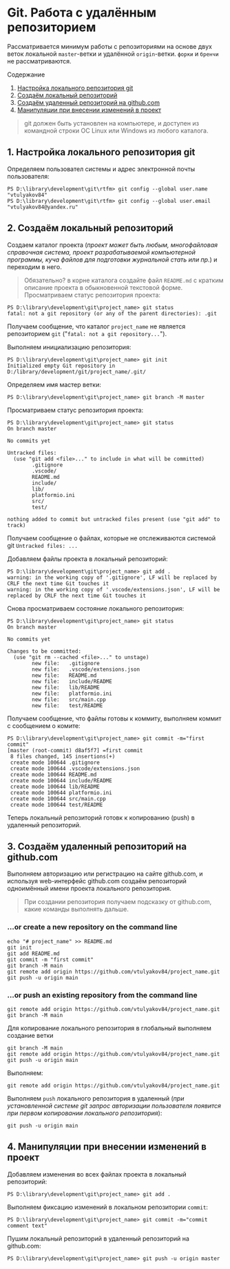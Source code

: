 #  Git. Работа с удалённым репозиторием

Рассматривается минимум работы с репозиториями на основе двух веток локальной `master`-ветки и удалённой `origin`-ветки. `форки` и `бренчи` не рассматриваются.

Содержание
1. [Настройка локального репозитория git](#part1)
2. [Создаём локальный репозиторий](#part2)
3. [Создаём удаленный репозиторий на github.com](#part3)
4. [Манипуляции при внесении изменений в проект](#part4)

> git должен быть установлен на компьютере, и доступен из командной строки ОС Linux или Windows из любого каталога.

## <a id="part1">1. Настройка локального репозитория git</a>

Определяем пользовател системы и адрес электронной почты пользователя:
```
PS D:\library\development\git\rtfm> git config --global user.name "vtulyakov84"
PS D:\library\development\git\rtfm> git config --global user.email "vtulyakov84@yandex.ru"
```

## <a id="part2">2. Создаём локальный репозиторий</a>

Создаем каталог проекта (_проект может быть любым, многофайловая справочная система, проект разрабатываемой компьютерной программы, куча файлов для подготовки журнальной стать или пр._) и переходим в него.

> Обязательно? в корне каталога создайте файл `README.md` с кратким описание проекта в обыкновенной текстовой форме.
Просматриваем статус репозитория проекта:
```
PS D:\library\development\git\project_name> git status
fatal: not a git repository (or any of the parent directories): .git
```

Получаем сообщение, что каталог `project_name` не является репозиторием `git` ("`fatal: not a git repository...`").

Выполняем инициализацию репозитория:
```
PS D:\library\development\git\project_name> git init
Initialized empty Git repository in D:/library/development/git/project_name/.git/
```

Определяем имя мастер ветки:
```
PS D:\library\development\git\project_name> git branch -M master
```

Просматриваем статус репозитория проекта:
```
PS D:\library\development\git\project_name> git status
On branch master

No commits yet

Untracked files:
  (use "git add <file>..." to include in what will be committed)
        .gitignore
        .vscode/
        README.md
        include/
        lib/
        platformio.ini
        src/
        test/

nothing added to commit but untracked files present (use "git add" to track)
```

Получаем сообщение о файлах, которые не отслеживаются системой git `Untracked files: ...`

Добавляем файлы проекта в локальный репозиторий:
```
PS D:\library\development\git\project_name> git add .
warning: in the working copy of '.gitignore', LF will be replaced by CRLF the next time Git touches it
warning: in the working copy of '.vscode/extensions.json', LF will be replaced by CRLF the next time Git touches it
```

Снова просматриваем состояние локального репозитория:
```
PS D:\library\development\git\project_name> git status
On branch master

No commits yet

Changes to be committed:
  (use "git rm --cached <file>..." to unstage)
        new file:   .gitignore
        new file:   .vscode/extensions.json
        new file:   README.md
        new file:   include/README
        new file:   lib/README
        new file:   platformio.ini
        new file:   src/main.cpp
        new file:   test/README
```

Получаем сообщение, что файлы готовы к коммиту, выполняем коммит с сообщением о комите:
```
PS D:\library\development\git\project_name> git commit -m="first commit"
[master (root-commit) d8af5f7] =first commit
 8 files changed, 145 insertions(+)
 create mode 100644 .gitignore
 create mode 100644 .vscode/extensions.json
 create mode 100644 README.md
 create mode 100644 include/README
 create mode 100644 lib/README
 create mode 100644 platformio.ini
 create mode 100644 src/main.cpp
 create mode 100644 test/README
```

Теперь локальный репозиторий готовк к копированию (push) в удаленный репозиторий.

## <a id="part3">3. Создаём удаленный репозиторий на github.com</a>

Выполняем авторизацию или регистрацию на сайте github.com, и используя web-интерфейс github.com создаём репозиторий одноимённый имени проекта локального репозитория. 

> При создании репозитория получаем подсказку от github.com, какие команды выполнять дальше.

### …or create a new repository on the command line
```
echo "# project_name" >> README.md
git init
git add README.md
git commit -m "first commit"
git branch -M main
git remote add origin https://github.com/vtulyakov84/project_name.git
git push -u origin main
```

### …or push an existing repository from the command line
```
git remote add origin https://github.com/vtulyakov84/project_name.git
git branch -M main
```

Для копирование локального репозитория в глобальный выполняем создание ветки
```
git branch -M main
git remote add origin https://github.com/vtulyakov84/project_name.git
git push -u origin main
```

Выполняем:
```
git remote add origin https://github.com/vtulyakov84/project_name.git
```

Выполняем `push` локального репозитория в удаленный (_при установленной системе git запрос авторизации пользователя появится при первом копировании локального репозитория_):
```
git push -u origin main
```

## <a id="part4">4. Манипуляции при внесении изменений в проект</a>

Добавляем изменения во всех файлах проекта в локальный репозиторий:
```
PS D:\library\development\git\project_name> git add .
```

Выполняем фиксацию изменений в локальном репозитории `commit`:
```
PS D:\library\development\git\project_name> git commit -m="commit comment text"
```

Пушим локальный репозиторий в удаленный репозиторий  на github.com:
```
PS D:\library\development\git\project_name> git push -u origin master
```